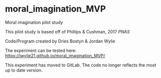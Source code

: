 # moral_imagination_MVP
Moral imagination pilot study

This pilot study is based off of Phillips & Cushman, 2017 _PNAS_

Code/Program created by Dries Bostyn & Jordan Wylie

The experiment can be tested here: https://jwylie21.github.io/moral_imagination_MVP/

This experiment has moved to GitLab. The code no longer reflects the most up to date version. 
